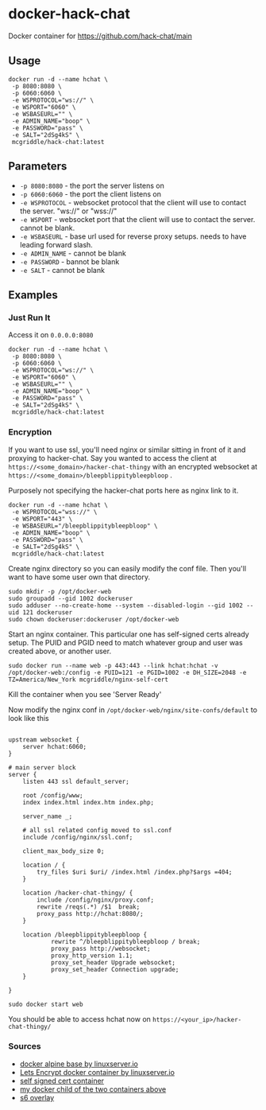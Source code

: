 # docker-hack-chat

Docker container for https://github.com/hack-chat/main


## Usage

```
docker run -d --name hchat \
 -p 8080:8080 \
 -p 6060:6060 \
 -e WSPROTOCOL="ws://" \
 -e WSPORT="6060" \
 -e WSBASEURL="" \
 -e ADMIN_NAME="boop" \
 -e PASSWORD="pass" \
 -e SALT="2dSg4kS" \
 mcgriddle/hack-chat:latest
```

## Parameters

* `-p 8080:8080` - the port the server listens on
* `-p 6060:6060` - the port the client listens on
* `-e WSPROTOCOL` - websocket protocol that the client will use to contact the server. "ws://" or "wss://"
* `-e WSPORT` - websocket port that the client will use to contact the server. cannot be blank.
* `-e WSBASEURL` - base url used for reverse proxy setups. needs to have leading forward slash.
* `-e ADMIN_NAME` - cannot be blank
* `-e PASSWORD` - bannot be blank
* `-e SALT` - cannot be blank


## Examples

### Just Run It

Access it on `0.0.0.0:8080`

```
docker run -d --name hchat \
 -p 8080:8080 \
 -p 6060:6060 \
 -e WSPROTOCOL="ws://" \
 -e WSPORT="6060" \
 -e WSBASEURL="" \
 -e ADMIN_NAME="boop" \
 -e PASSWORD="pass" \
 -e SALT="2dSg4kS" \
 mcgriddle/hack-chat:latest
```


### Encryption

If you want to use ssl, you'll need nginx or similar sitting in front of it and proxying to hacker-chat.
Say you wanted to access the client at `https://<some_domain>/hacker-chat-thingy` with an encrypted websocket at `https://<some_domain>/bleepblippitybleepbloop` .


Purposely not specifying the hacker-chat ports here as nginx link to it.
```
docker run -d --name hchat \
 -e WSPROTOCOL="wss://" \
 -e WSPORT="443" \
 -e WSBASEURL="/bleepblippitybleepbloop" \
 -e ADMIN_NAME="boop" \
 -e PASSWORD="pass" \
 -e SALT="2dSg4kS" \
 mcgriddle/hack-chat:latest
```

Create nginx directory so you can easily modify the conf file. Then you'll want to have some user own that directory.
```
sudo mkdir -p /opt/docker-web
sudo groupadd --gid 1002 dockeruser
sudo adduser --no-create-home --system --disabled-login --gid 1002 --uid 121 dockeruser
sudo chown dockeruser:dockeruser /opt/docker-web
```

Start an nginx container. This particular one has self-signed certs already setup. The PUID and PGID need to match whatever group and user was created above, or another user.
```
sudo docker run --name web -p 443:443 --link hchat:hchat -v /opt/docker-web:/config -e PUID=121 -e PGID=1002 -e DH_SIZE=2048 -e TZ=America/New_York mcgriddle/nginx-self-cert
```

Kill the container when you see 'Server Ready'

Now modify the nginx conf in `/opt/docker-web/nginx/site-confs/default` to look like this

```

upstream websocket {
	server hchat:6060;
}

# main server block
server {
	listen 443 ssl default_server;

	root /config/www;
	index index.html index.htm index.php;

	server_name _;

	# all ssl related config moved to ssl.conf
	include /config/nginx/ssl.conf;

	client_max_body_size 0;

	location / {
		try_files $uri $uri/ /index.html /index.php?$args =404;
	}

	location /hacker-chat-thingy/ {
		include /config/nginx/proxy.conf;
		rewrite /reqs(.*) /$1  break;
		proxy_pass http://hchat:8080/;
	}
 
	location /bleepblippitybleepbloop {
        	rewrite ^/bleepblippitybleepbloop / break;
        	proxy_pass http://websocket;
	    	proxy_http_version 1.1;
	    	proxy_set_header Upgrade websocket;
	    	proxy_set_header Connection upgrade;
	}

}

```

`sudo docker start web`

You should be able to access hchat now on `https://<your_ip>/hacker-chat-thingy/`


### Sources

* [docker alpine base by linuxserver.io](https://github.com/linuxserver/docker-baseimage-alpine)
* [Lets Encrypt docker container by linuxserver.io](https://github.com/linuxserver/docker-letsencrypt)
* [self signed cert container](https://github.com/MarvAmBass/docker-nginx-ssl-secure)
* [my docker child of the two containers above](https://github.com/McGriddle/docker-nginx-self-cert)
* [s6 overlay](https://github.com/just-containers/s6-overlay)
